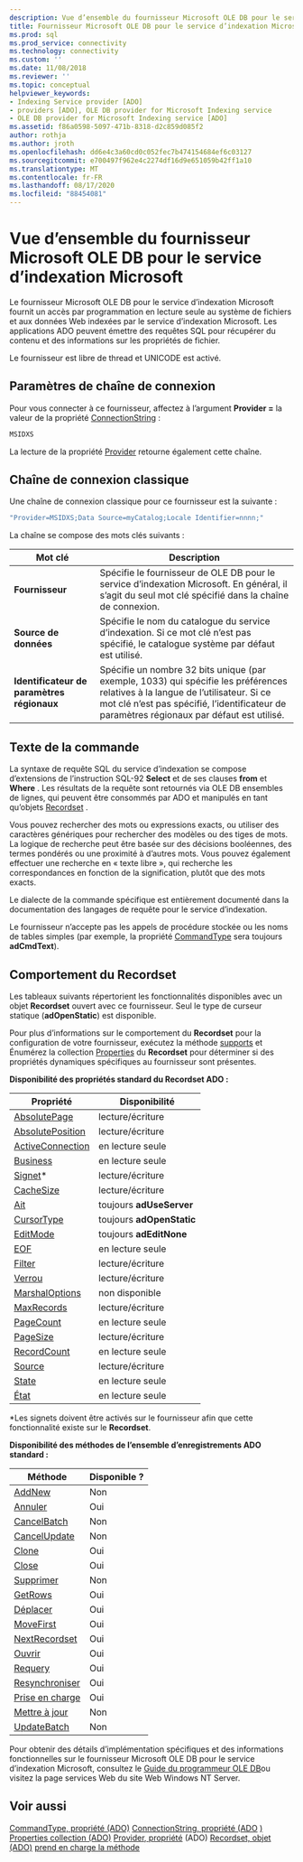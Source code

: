 ```yaml
---
description: Vue d’ensemble du fournisseur Microsoft OLE DB pour le service d’indexation Microsoft
title: Fournisseur Microsoft OLE DB pour le service d’indexation Microsoft | Microsoft Docs
ms.prod: sql
ms.prod_service: connectivity
ms.technology: connectivity
ms.custom: ''
ms.date: 11/08/2018
ms.reviewer: ''
ms.topic: conceptual
helpviewer_keywords:
- Indexing Service provider [ADO]
- providers [ADO], OLE DB provider for Microsoft Indexing service
- OLE DB provider for Microsoft Indexing service [ADO]
ms.assetid: f86a0598-5097-471b-8318-d2c859d085f2
author: rothja
ms.author: jroth
ms.openlocfilehash: dd6e4c3a60cd0c052fec7b474154684ef6c03127
ms.sourcegitcommit: e700497f962e4c2274df16d9e651059b42ff1a10
ms.translationtype: MT
ms.contentlocale: fr-FR
ms.lasthandoff: 08/17/2020
ms.locfileid: "88454081"
---
```

# <a name="microsoft-ole-db-provider-for-microsoft-indexing-service-overview"></a>Vue d’ensemble du fournisseur Microsoft OLE DB pour le service d’indexation Microsoft
Le fournisseur Microsoft OLE DB pour le service d’indexation Microsoft fournit un accès par programmation en lecture seule au système de fichiers et aux données Web indexées par le service d’indexation Microsoft. Les applications ADO peuvent émettre des requêtes SQL pour récupérer du contenu et des informations sur les propriétés de fichier.

 Le fournisseur est libre de thread et UNICODE est activé.

## <a name="connection-string-parameters"></a>Paramètres de chaîne de connexion
 Pour vous connecter à ce fournisseur, affectez à l’argument **Provider =** la valeur de la propriété [ConnectionString](../../../ado/reference/ado-api/connectionstring-property-ado.md) :

```vb
MSIDXS
```

 La lecture de la propriété [Provider](../../../ado/reference/ado-api/provider-property-ado.md) retourne également cette chaîne.

## <a name="typical-connection-string"></a>Chaîne de connexion classique
 Une chaîne de connexion classique pour ce fournisseur est la suivante :

```vb
"Provider=MSIDXS;Data Source=myCatalog;Locale Identifier=nnnn;"
```

 La chaîne se compose des mots clés suivants :

|Mot clé|Description|
|-------------|-----------------|
|**Fournisseur**|Spécifie le fournisseur de OLE DB pour le service d’indexation Microsoft. En général, il s’agit du seul mot clé spécifié dans la chaîne de connexion.|
|**Source de données**|Spécifie le nom du catalogue du service d’indexation. Si ce mot clé n’est pas spécifié, le catalogue système par défaut est utilisé.|
|**Identificateur de paramètres régionaux**|Spécifie un nombre 32 bits unique (par exemple, 1033) qui spécifie les préférences relatives à la langue de l’utilisateur. Si ce mot clé n’est pas spécifié, l’identificateur de paramètres régionaux par défaut est utilisé.|

## <a name="command-text"></a>Texte de la commande
 La syntaxe de requête SQL du service d’indexation se compose d’extensions de l’instruction SQL-92 **Select** et de ses clauses **from** et **Where** . Les résultats de la requête sont retournés via OLE DB ensembles de lignes, qui peuvent être consommés par ADO et manipulés en tant qu’objets [Recordset](../../../ado/reference/ado-api/recordset-object-ado.md) .

 Vous pouvez rechercher des mots ou expressions exacts, ou utiliser des caractères génériques pour rechercher des modèles ou des tiges de mots. La logique de recherche peut être basée sur des décisions booléennes, des termes pondérés ou une proximité à d’autres mots. Vous pouvez également effectuer une recherche en « texte libre », qui recherche les correspondances en fonction de la signification, plutôt que des mots exacts.

 Le dialecte de la commande spécifique est entièrement documenté dans la documentation des langages de requête pour le service d’indexation.

 Le fournisseur n’accepte pas les appels de procédure stockée ou les noms de tables simples (par exemple, la propriété [CommandType](../../../ado/reference/ado-api/commandtype-property-ado.md) sera toujours **adCmdText**).

## <a name="recordset-behavior"></a>Comportement du Recordset
 Les tableaux suivants répertorient les fonctionnalités disponibles avec un objet **Recordset** ouvert avec ce fournisseur. Seul le type de curseur statique (**adOpenStatic**) est disponible.

 Pour plus d’informations sur le comportement du **Recordset** pour la configuration de votre fournisseur, exécutez la méthode [supports](../../../ado/reference/ado-api/supports-method.md) et Énumérez la collection [Properties](../../../ado/reference/ado-api/properties-collection-ado.md) du **Recordset** pour déterminer si des propriétés dynamiques spécifiques au fournisseur sont présentes.

 **Disponibilité des propriétés standard du Recordset ADO :**

|Propriété|Disponibilité|
|--------------|------------------|
|[AbsolutePage](../../../ado/reference/ado-api/absolutepage-property-ado.md)|lecture/écriture|
|[AbsolutePosition](../../../ado/reference/ado-api/absoluteposition-property-ado.md)|lecture/écriture|
|[ActiveConnection](../../../ado/reference/ado-api/activeconnection-property-ado.md)|en lecture seule|
|[Business](../../../ado/reference/ado-api/bof-eof-properties-ado.md)|en lecture seule|
|[Signet](../../../ado/reference/ado-api/bookmark-property-ado.md)*|lecture/écriture|
|[CacheSize](../../../ado/reference/ado-api/cachesize-property-ado.md)|lecture/écriture|
|[Ait](../../../ado/reference/ado-api/cursorlocation-property-ado.md)|toujours **adUseServer**|
|[CursorType](../../../ado/reference/ado-api/cursortype-property-ado.md)|toujours **adOpenStatic**|
|[EditMode](../../../ado/reference/ado-api/editmode-property.md)|toujours **adEditNone**|
|[EOF](../../../ado/reference/ado-api/bof-eof-properties-ado.md)|en lecture seule|
|[Filter](../../../ado/reference/ado-api/filter-property.md)|lecture/écriture|
|[Verrou](../../../ado/reference/ado-api/locktype-property-ado.md)|lecture/écriture|
|[MarshalOptions](../../../ado/reference/ado-api/marshaloptions-property-ado.md)|non disponible|
|[MaxRecords](../../../ado/reference/ado-api/maxrecords-property-ado.md)|lecture/écriture|
|[PageCount](../../../ado/reference/ado-api/pagecount-property-ado.md)|en lecture seule|
|[PageSize](../../../ado/reference/ado-api/pagesize-property-ado.md)|lecture/écriture|
|[RecordCount](../../../ado/reference/ado-api/recordcount-property-ado.md)|en lecture seule|
|[Source](../../../ado/reference/ado-api/source-property-ado-recordset.md)|lecture/écriture|
|[State](../../../ado/reference/ado-api/state-property-ado.md)|en lecture seule|
|[État](../../../ado/reference/ado-api/status-property-ado-recordset.md)|en lecture seule|

 \*Les signets doivent être activés sur le fournisseur afin que cette fonctionnalité existe sur le **Recordset**.

 **Disponibilité des méthodes de l’ensemble d’enregistrements ADO standard :**

|Méthode|Disponible ?|
|------------|----------------|
|[AddNew](../../../ado/reference/ado-api/addnew-method-ado.md)|Non|
|[Annuler](../../../ado/reference/ado-api/cancel-method-ado.md)|Oui|
|[CancelBatch](../../../ado/reference/ado-api/cancelbatch-method-ado.md)|Non|
|[CancelUpdate](../../../ado/reference/ado-api/cancelupdate-method-ado.md)|Non|
|[Clone](../../../ado/reference/ado-api/clone-method-ado.md)|Oui|
|[Close](../../../ado/reference/ado-api/close-method-ado.md)|Oui|
|[Supprimer](../../../ado/reference/ado-api/delete-method-ado-recordset.md)|Non|
|[GetRows](../../../ado/reference/ado-api/getrows-method-ado.md)|Oui|
|[Déplacer](../../../ado/reference/ado-api/move-method-ado.md)|Oui|
|[MoveFirst](../../../ado/reference/ado-api/movefirst-movelast-movenext-and-moveprevious-methods-ado.md)|Oui|
|[NextRecordset](../../../ado/reference/ado-api/nextrecordset-method-ado.md)|Oui|
|[Ouvrir](../../../ado/reference/ado-api/open-method-ado-recordset.md)|Oui|
|[Requery](../../../ado/reference/ado-api/requery-method.md)|Oui|
|[Resynchroniser](../../../ado/reference/ado-api/resync-method.md)|Oui|
|[Prise en charge](../../../ado/reference/ado-api/supports-method.md)|Oui|
|[Mettre à jour](../../../ado/reference/ado-api/update-method.md)|Non|
|[UpdateBatch](../../../ado/reference/ado-api/updatebatch-method.md)|Non|

 Pour obtenir des détails d’implémentation spécifiques et des informations fonctionnelles sur le fournisseur Microsoft OLE DB pour le service d’indexation Microsoft, consultez le [Guide du programmeur OLE DB](https://msdn.microsoft.com/library/windows/desktop/ms713643.aspx)ou visitez la page services Web du site Web Windows NT Server.

## <a name="see-also"></a>Voir aussi
 [CommandType, propriété (ADO)](../../../ado/reference/ado-api/commandtype-property-ado.md) [ConnectionString, propriété (ADO](../../../ado/reference/ado-api/connectionstring-property-ado.md) [) Properties collection (ADO)](../../../ado/reference/ado-api/properties-collection-ado.md) [Provider, propriété](../../../ado/reference/ado-api/provider-property-ado.md) (ADO) [Recordset, objet (ADO)](../../../ado/reference/ado-api/recordset-object-ado.md) [prend en charge la méthode](../../../ado/reference/ado-api/supports-method.md)
